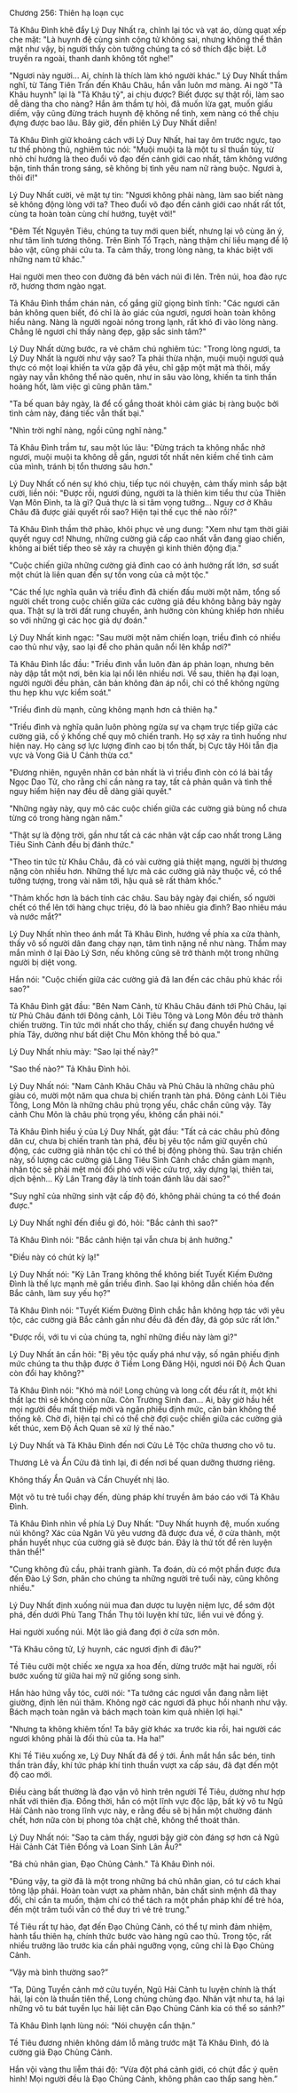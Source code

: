 Chương 256: Thiên hạ loạn cục

Tả Khâu Đình khẽ đẩy Lý Duy Nhất ra, chỉnh lại tóc và vạt áo, dùng quạt xếp che mặt: "Là huynh đệ cùng sinh cộng tử không sai, nhưng không thể thân mật như vậy, bị người thấy còn tưởng chúng ta có sở thích đặc biệt. Lỡ truyền ra ngoài, thanh danh không tốt nghe!"

"Ngươi này người... Ai, chính là thích làm khó người khác." Lý Duy Nhất thầm nghĩ, từ Táng Tiên Trấn đến Khâu Châu, hắn vẫn luôn mơ màng. Ai ngờ "Tả Khâu huynh" lại là "Tả Khâu tỷ", ai chịu được? Biết được sự thật rồi, làm sao dễ dàng tha cho nàng? Hắn âm thầm tự hỏi, đã muốn lừa gạt, muốn giấu diếm, vậy cũng đừng trách huynh đệ không nể tình, xem nàng có thể chịu đựng được bao lâu. Bây giờ, đến phiên Lý Duy Nhất diễn!

Tả Khâu Đình giữ khoảng cách với Lý Duy Nhất, hai tay ôm trước ngực, tạo tư thế phòng thủ, nghiêm túc nói: "Muội muội ta là một tu sĩ thuần túy, từ nhỏ chí hướng là theo đuổi võ đạo đến cảnh giới cao nhất, tâm không vướng bận, tinh thần trong sáng, sẽ không bị tình yêu nam nữ ràng buộc. Ngươi à, thôi đi!"

Lý Duy Nhất cười, vẻ mặt tự tin: "Ngươi không phải nàng, làm sao biết nàng sẽ không động lòng với ta? Theo đuổi võ đạo đến cảnh giới cao nhất rất tốt, cùng ta hoàn toàn cùng chí hướng, tuyệt vời!"

"Đêm Tết Nguyên Tiêu, chúng ta tuy mới quen biết, nhưng lại vô cùng ăn ý, như tâm linh tương thông. Trên Binh Tổ Trạch, nàng thậm chí liều mạng để lộ bảo vật, cũng phải cứu ta. Ta cảm thấy, trong lòng nàng, ta khác biệt với những nam tử khác."

Hai người men theo con đường đá bên vách núi đi lên. Trên núi, hoa đào rực rỡ, hương thơm ngào ngạt.

Tả Khâu Đình thầm chán nản, cố gắng giữ giọng bình tĩnh: "Các ngươi căn bản không quen biết, đó chỉ là ảo giác của ngươi, ngươi hoàn toàn không hiểu nàng. Nàng là người ngoài nóng trong lạnh, rất khó đi vào lòng nàng. Chẳng lẽ ngươi chỉ thấy nàng đẹp, gặp sắc sinh tâm?"

Lý Duy Nhất dừng bước, ra vẻ chăm chú nghiêm túc: "Trong lòng ngươi, ta Lý Duy Nhất là người như vậy sao? Ta phải thừa nhận, muội muội ngươi quả thực có một loại khiến ta vừa gặp đã yêu, chỉ gặp một mặt mà thôi, mấy ngày nay vẫn không thể nào quên, như in sâu vào lòng, khiến ta tinh thần hoảng hốt, làm việc gì cũng phân tâm."

"Ta bế quan bảy ngày, là để cố gắng thoát khỏi cảm giác bị ràng buộc bởi tình cảm này, đáng tiếc vẫn thất bại."

"Nhìn trời nghĩ nàng, ngồi cũng nghĩ nàng."

Tả Khâu Đình trầm tư, sau một lúc lâu: "Đừng trách ta không nhắc nhở ngươi, muội muội ta không dễ gần, ngươi tốt nhất nên kiềm chế tình cảm của mình, tránh bị tổn thương sâu hơn."

Lý Duy Nhất cố nén sự khó chịu, tiếp tục nói chuyện, cảm thấy mình sắp bật cười, liền nói: "Được rồi, ngươi đúng, người ta là thiên kim tiểu thư của Thiên Vạn Môn Đình, ta là gì? Quả thực là si tâm vọng tưởng... Nguy cơ ở Khâu Châu đã được giải quyết rồi sao? Hiện tại thế cục thế nào rồi?"

Tả Khâu Đình thầm thở phào, khôi phục vẻ ung dung: "Xem như tạm thời giải quyết nguy cơ! Nhưng, những cường giả cấp cao nhất vẫn đang giao chiến, không ai biết tiếp theo sẽ xảy ra chuyện gì kinh thiên động địa."

"Cuộc chiến giữa những cường giả đỉnh cao có ảnh hưởng rất lớn, sơ suất một chút là liên quan đến sự tồn vong của cả một tộc."

"Các thế lực nghĩa quân và triều đình đã chiến đấu mười một năm, tổng số người chết trong cuộc chiến giữa các cường giả đều không bằng bảy ngày qua. Thật sự là trời đất rung chuyển, ảnh hưởng còn khủng khiếp hơn nhiều so với những gì các học giả dự đoán."

Lý Duy Nhất kinh ngạc: "Sau mười một năm chiến loạn, triều đình có nhiều cao thủ như vậy, sao lại để cho phản quân nổi lên khắp nơi?"

Tả Khâu Đình lắc đầu: "Triều đình vẫn luôn đàn áp phản loạn, nhưng bên này dập tắt một nơi, bên kia lại nổi lên nhiều nơi. Về sau, thiên hạ đại loạn, người người đều phản, căn bản không đàn áp nổi, chỉ có thể không ngừng thu hẹp khu vực kiểm soát."

"Triều đình dù mạnh, cũng không mạnh hơn cả thiên hạ."

"Triều đình và nghĩa quân luôn phòng ngừa sự va chạm trực tiếp giữa các cường giả, cố ý khống chế quy mô chiến tranh. Họ sợ xảy ra tình huống như hiện nay. Họ càng sợ lực lượng đỉnh cao bị tổn thất, bị Cực tây Hôi tẫn địa vực và Vong Giả U Cảnh thừa cơ."

"Đương nhiên, nguyên nhân cơ bản nhất là vì triều đình còn có lá bài tẩy Ngọc Dao Tử, cho rằng chỉ cần nàng ra tay, tất cả phản quân và tình thế nguy hiểm hiện nay đều dễ dàng giải quyết."

"Những ngày này, quy mô các cuộc chiến giữa các cường giả bùng nổ chưa từng có trong hàng ngàn năm."

"Thật sự là động trời, gần như tất cả các nhân vật cấp cao nhất trong Lăng Tiêu Sinh Cảnh đều bị đánh thức."

"Theo tin tức từ Khâu Châu, đã có vài cường giả thiệt mạng, người bị thương nặng còn nhiều hơn. Những thế lực mà các cường giả này thuộc về, có thể tưởng tượng, trong vài năm tới, hậu quả sẽ rất thảm khốc."

"Thảm khốc hơn là bách tính các châu. Sau bảy ngày đại chiến, số người chết có thể lên tới hàng chục triệu, đó là bao nhiêu gia đình? Bao nhiêu máu và nước mắt?"

Lý Duy Nhất nhìn theo ánh mắt Tả Khâu Đình, hướng về phía xa cửa thành, thấy vô số người dân đang chạy nạn, tâm tình nặng nề như nàng. Thầm may mắn mình ở lại Đào Lý Sơn, nếu không cũng sẽ trở thành một trong những người bị diệt vong.

Hắn nói: "Cuộc chiến giữa các cường giả đã lan đến các châu phủ khác rồi sao?"

Tả Khâu Đình gật đầu: "Bên Nam Cảnh, từ Khâu Châu đánh tới Phủ Châu, lại từ Phủ Châu đánh tới Đông cảnh, Lôi Tiêu Tông và Long Môn đều trở thành chiến trường. Tin tức mới nhất cho thấy, chiến sự đang chuyển hướng về phía Tây, dường như bất diệt Chu Môn không thể bỏ qua."

Lý Duy Nhất nhíu mày: "Sao lại thế này?"

"Sao thế nào?" Tả Khâu Đình hỏi.

Lý Duy Nhất nói: "Nam Cảnh Khâu Châu và Phủ Châu là những châu phủ giàu có, mười một năm qua chưa bị chiến tranh tàn phá. Đông cảnh Lôi Tiêu Tông, Long Môn là những châu phủ trọng yếu, chắc chắn cũng vậy. Tây cảnh Chu Môn là châu phủ trọng yếu, không cần phải nói."

Tả Khâu Đình hiểu ý của Lý Duy Nhất, gật đầu: "Tất cả các châu phủ đông dân cư, chưa bị chiến tranh tàn phá, đều bị yêu tộc nắm giữ quyền chủ động, các cường giả nhân tộc chỉ có thể bị động phòng thủ. Sau trận chiến này, số lượng các cường giả Lăng Tiêu Sinh Cảnh chắc chắn giảm mạnh, nhân tộc sẽ phải mệt mỏi đối phó với việc cứu trợ, xây dựng lại, thiên tai, dịch bệnh... Kỳ Lân Trang đây là tính toán đánh lâu dài sao?"

"Suy nghĩ của những sinh vật cấp độ đó, không phải chúng ta có thể đoán được."

Lý Duy Nhất nghĩ đến điều gì đó, hỏi: "Bắc cảnh thì sao?"

Tả Khâu Đình nói: "Bắc cảnh hiện tại vẫn chưa bị ảnh hưởng."

"Điều này có chút kỳ lạ!"

Lý Duy Nhất nói: "Kỳ Lân Trang không thể không biết Tuyết Kiếm Đường Đình là thế lực mạnh mẽ gần triều đình. Sao lại không dẫn chiến hỏa đến Bắc cảnh, làm suy yếu họ?"

Tả Khâu Đình nói: "Tuyết Kiếm Đường Đình chắc hẳn không hợp tác với yêu tộc, các cường giả Bắc cảnh gần như đều đã đến đây, đã góp sức rất lớn."

"Được rồi, với tu vi của chúng ta, nghĩ những điều này làm gì?"

Lý Duy Nhất ân cần hỏi: "Bị yêu tộc quấy phá như vậy, số ngân phiếu định mức chúng ta thu thập được ở Tiềm Long Đăng Hội, ngươi nói Độ Ách Quan còn đổi hay không?"

Tả Khâu Đình nói: "Khó mà nói! Long chủng và long cốt đều rất ít, một khi thất lạc thì sẽ không còn nữa. Còn Trường Sinh đan... Ai, bây giờ hầu hết mọi người đều mất thiếp mời và ngân phiếu định mức, căn bản không thể thống kê. Chờ đi, hiện tại chỉ có thể chờ đợi cuộc chiến giữa các cường giả kết thúc, xem Độ Ách Quan sẽ xử lý thế nào."

Lý Duy Nhất và Tả Khâu Đình đến nơi Cửu Lê Tộc chữa thương cho võ tu.

Thương Lê và Ẩn Cửu đã tỉnh lại, đi đến nơi bế quan dưỡng thương riêng.

Không thấy Ẩn Quân và Cần Chuyết nhị lão.

Một võ tu trẻ tuổi chạy đến, dùng pháp khí truyền âm báo cáo với Tả Khâu Đình.

Tả Khâu Đình nhìn về phía Lý Duy Nhất: "Duy Nhất huynh đệ, muốn xuống núi không? Xác của Ngân Vũ yêu vương đã được đưa về, ở cửa thành, một phần huyết nhục của cường giả sẽ được bán. Đây là thứ tốt để rèn luyện thân thể!"

"Cung không đủ cầu, phải tranh giành. Ta đoán, dù có một phần được đưa đến Đào Lý Sơn, phân cho chúng ta những người trẻ tuổi này, cũng không nhiều."

Lý Duy Nhất định xuống núi mua đan dược tu luyện niệm lực, để sớm đột phá, đến dưới Phù Tang Thần Thụ tôi luyện khí tức, liền vui vẻ đồng ý.

Hai người xuống núi. Một lão giả đang đợi ở cửa sơn môn.

"Tả Khâu công tử, Lý huynh, các ngươi định đi đâu?"

Tề Tiêu cưỡi một chiếc xe ngựa xa hoa đến, dừng trước mặt hai người, rồi bước xuống từ giữa hai mỹ nữ giống song sinh.

Hắn hào hứng vẫy tóc, cười nói: "Ta tưởng các ngươi vẫn đang nằm liệt giường, định lên núi thăm. Không ngờ các ngươi đã phục hồi nhanh như vậy. Bách mạch toàn ngân và bách mạch toàn kim quả nhiên lợi hại."

"Nhưng ta không khiêm tốn! Ta bây giờ khác xa trước kia rồi, hai người các ngươi không phải là đối thủ của ta. Ha ha!"

Khi Tề Tiêu xuống xe, Lý Duy Nhất đã để ý tới. Ánh mắt hắn sắc bén, tinh thần tràn đầy, khí tức pháp khí tinh thuần vượt xa cấp sáu, đã đạt đến một độ cao mới.

Điều càng bất thường là đạo vận vô hình trên người Tề Tiêu, dường như hợp nhất với thiên địa. Đồng thời, hắn có một lĩnh vực độc lập, bất kỳ võ tu Ngũ Hải Cảnh nào trong lĩnh vực này, e rằng đều sẽ bị hắn một chưởng đánh chết, hơn nữa còn bị phong tỏa chặt chẽ, không thể thoát thân.

Lý Duy Nhất nói: "Sao ta cảm thấy, ngươi bây giờ còn đáng sợ hơn cả Ngũ Hải Cảnh Cát Tiên Đồng và Loan Sinh Lân Ấu?"

"Bá chủ nhân gian, Đạo Chủng Cảnh." Tả Khâu Đình nói.

"Đúng vậy, ta giờ đã là một trong những bá chủ nhân gian, có tư cách khai tông lập phái. Hoàn toàn vượt xa phàm nhân, bản chất sinh mệnh đã thay đổi, chỉ cần ta muốn, thậm chí có thể tách ra một phần pháp khí để trẻ hóa, đến một trăm tuổi vẫn có thể duy trì vẻ trẻ trung."

Tề Tiêu rất tự hào, đạt đến Đạo Chủng Cảnh, có thể tự mình đảm nhiệm, hành tẩu thiên hạ, chính thức bước vào hàng ngũ cao thủ. Trong tộc, rất nhiều trưởng lão trước kia cần phải ngưỡng vọng, cũng chỉ là Đạo Chủng Cảnh.


“Vậy mà bình thường sao?”

“Ta, Dũng Tuyền cảnh mở cửu tuyền, Ngũ Hải Cảnh tu luyện chính là thất hải, lại còn là thuần tiên thể, Long chủng chủng đạo. Nhân vật như ta, há lại những võ tu bát tuyền lục hải liệt căn Đạo Chủng Cảnh kia có thể so sánh?”

Tả Khâu Đình lạnh lùng nói: “Nói chuyện cẩn thận.”

Tề Tiêu đương nhiên không dám lỗ mãng trước mặt Tả Khâu Đình, đó là cường giả Đạo Chủng Cảnh.

Hắn vội vàng thu liễm thái độ: “Vừa đột phá cảnh giới, có chút đắc ý quên hình! Mọi người đều là Đạo Chủng Cảnh, không phân cao thấp sang hèn.”
